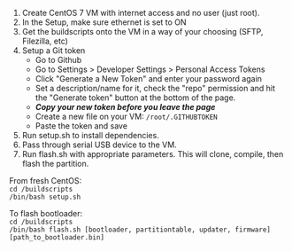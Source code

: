 1. Create CentOS 7 VM with internet access and no user (just root).
2. In the Setup, make sure ethernet is set to ON
3. Get the buildscripts onto the VM in a way of your choosing (SFTP, Filezilla, etc)
4. Setup a Git token  
    * Go to Github
    * Go to Settings > Developer Settings > Personal Access Tokens
    * Click "Generate a New Token" and enter your password again
    * Set a description/name for it, check the "repo" permission and hit the "Generate token" button at the bottom of the page.
    * __*Copy your new token before you leave the page*__
    * Create a new file on your VM: `/root/.GITHUBTOKEN` 
    * Paste the token and save
4. Run setup.sh to install dependencies.
5. Pass through serial USB device to the VM.
6. Run flash.sh with appropriate parameters. This will clone, compile, then flash the partition.

From fresh CentOS:  
`cd /buildscripts`  
`/bin/bash setup.sh`  

To flash bootloader:  
`cd /buildscripts`  
`/bin/bash flash.sh [bootloader, partitiontable, updater, firmware] [path_to_bootloader.bin]`  